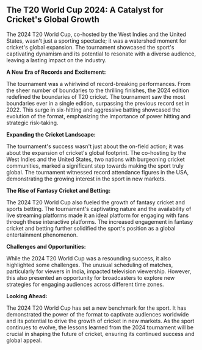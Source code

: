 ## The T20 World Cup 2024: A Catalyst for Cricket's Global Growth

The 2024 T20 World Cup, co-hosted by the West Indies and the United States, wasn't just a sporting spectacle; it was a watershed moment for cricket's global expansion. The tournament showcased the sport's captivating dynamism and its potential to resonate with a diverse audience, leaving a lasting impact on the industry.

**A New Era of Records and Excitement:**

The tournament was a whirlwind of record-breaking performances. From the sheer number of boundaries to the thrilling finishes, the 2024 edition redefined the boundaries of T20 cricket. The tournament saw the most boundaries ever in a single edition, surpassing the previous record set in 2022. This surge in six-hitting and aggressive batting showcased the evolution of the format, emphasizing the importance of power hitting and strategic risk-taking.

**Expanding the Cricket Landscape:**

The tournament's success wasn't just about the on-field action; it was about the expansion of cricket's global footprint. The co-hosting by the West Indies and the United States, two nations with burgeoning cricket communities, marked a significant step towards making the sport truly global. The tournament witnessed record attendance figures in the USA, demonstrating the growing interest in the sport in new markets.

**The Rise of Fantasy Cricket and Betting:**

The 2024 T20 World Cup also fueled the growth of fantasy cricket and sports betting. The tournament's captivating nature and the availability of live streaming platforms made it an ideal platform for engaging with fans through these interactive platforms. The increased engagement in fantasy cricket and betting further solidified the sport's position as a global entertainment phenomenon.

**Challenges and Opportunities:**

While the 2024 T20 World Cup was a resounding success, it also highlighted some challenges. The unusual scheduling of matches, particularly for viewers in India, impacted television viewership. However, this also presented an opportunity for broadcasters to explore new strategies for engaging audiences across different time zones.

**Looking Ahead:**

The 2024 T20 World Cup has set a new benchmark for the sport. It has demonstrated the power of the format to captivate audiences worldwide and its potential to drive the growth of cricket in new markets. As the sport continues to evolve, the lessons learned from the 2024 tournament will be crucial in shaping the future of cricket, ensuring its continued success and global appeal.